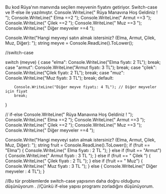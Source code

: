 Bu kod Rüya'nın manvında seçilen meyvenin fiyatını getiriyor. Switch-case ve İf-else ile yazılmıştır.
Console.WriteLine(" Rüya Manavına Hoş Geldiniz ! ");
Console.WriteLine(" Elma ==2 ");
Console.WriteLine(" Armut ==3 ");
Console.WriteLine(" Çilek ==2 ");
Console.WriteLine(" Muz ==3 ");
Console.WriteLine(" Diğer meyveler ==4 ");

Console.Write("Hangi meyveyi satın almak istersiniz? (Elma, Armut, Çilek, Muz, Diğer): ");
string meyve = Console.ReadLine().ToLower();

//switch-case

switch (meyve)
{
    case "elma":
        Console.WriteLine("Elma fiyatı: 2 TL");
        break;
    case "armut":
        Console.WriteLine("Armut fiyatı: 3 TL");
        break;
    case "çilek":
        Console.WriteLine("Çilek fiyatı: 2 TL");
        break;
    case "muz":
        Console.WriteLine("Muz fiyatı: 3 TL");
        break;
    default:
        
        Console.WriteLine("Diğer meyve fiyatı: 4 TL"); // Diğer meyveler için fiyat
        break;
}

// if-else
Console.WriteLine(" Rüya Manavına Hoş Geldiniz ! ");
Console.WriteLine(" Elma ==2 ");
Console.WriteLine(" Armut ==3 ");
Console.WriteLine(" Çilek ==2 ");
Console.WriteLine(" Muz ==3 ");
Console.WriteLine(" Diğer meyveler ==4 ");

Console.Write("Hangi meyveyi satın almak istersiniz? (Elma, Armut, Çilek, Muz, Diğer): ");
string fruit = Console.ReadLine().ToLower();
if (fruit == "Elma")
{
    Console.WriteLine(" Elma fiyatı : 2 TL ");
}
else if (fruit == "Armut")
{
    Console.WriteLine(" Armut fiyatı : 3 TL ");
}
else if (fruit == " Çilek ")
{
    Console.WriteLine(" Çilek fiyatı : 2 TL ");
}
else if (fruit == " Muz")
{
    Console.WriteLine(" Muz fiyatı : 3 TL ");
}
else
{
    Console.WriteLine(" Diğer meyveler : 4 TL");
}

//Bu tür problemlerde switch-case yapısının daha doğru olduğunu düşünüyorum .
//Çünkü if-else yapısı programı zorladığını düşünüyorum.
